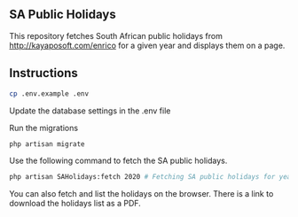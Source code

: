 ## SA Public Holidays
This repository fetches South African public holidays from http://kayaposoft.com/enrico for a given year and displays them on a page.

## Instructions

```bash
cp .env.example .env
```
Update the database settings in the .env file

Run the migrations
```bash
php artisan migrate
```

Use the following command to fetch the SA public holidays.
```bash
php artisan SAHolidays:fetch 2020 # Fetching SA public holidays for year 2020.
```
You can also fetch and list the holidays on the browser. There is a link to download the holidays list as a PDF.
